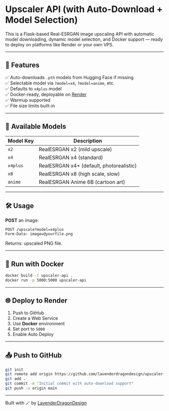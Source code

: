 # Upscaler API (with Auto-Download + Model Selection)

This is a Flask-based Real-ESRGAN image upscaling API with automatic model downloading, dynamic model selection, and Docker support — ready to deploy on platforms like Render or your own VPS.

---

## 🚀 Features

✅ Auto-downloads `.pth` models from Hugging Face if missing  
✅ Selectable model via `?model=x4`, `?model=anime`, etc.  
✅ Defaults to `x4plus` model  
✅ Docker-ready, deployable on [Render](https://render.com)  
✅ Warmup supported  
✅ File size limits built-in

---

## 🧪 Available Models

| Model Key | Description                             |
|-----------|-----------------------------------------|
| `x2`      | RealESRGAN x2 (mild upscale)            |
| `x4`      | RealESRGAN x4 (standard)                |
| `x4plus`  | RealESRGAN x4+ (default, photorealistic)|
| `x8`      | RealESRGAN x8 (high scale, slow)        |
| `anime`   | RealESRGAN Anime 6B (cartoon art)       |

---

## 🛠 Usage

**POST** an image:

```
POST /upscale?model=x4plus
Form-Data: image=@yourfile.png
```

Returns: upscaled PNG file.

---

## 🐳 Run with Docker

```bash
docker build -t upscaler-api .
docker run -p 5000:5000 upscaler-api
```

---

## 🌐 Deploy to Render

1. Push to GitHub
2. Create a Web Service
3. Use **Docker** environment
4. Set port to `5000`
5. Enable Auto Deploy

---

## 📤 Push to GitHub

```bash
git init
git remote add origin https://github.com/lavenderdragondesign/upscaler-api.git
git add .
git commit -m "Initial commit with auto-download support"
git push -u origin main
```

---

Built with 🪄 by [LavenderDragonDesign](https://www.etsy.com/shop/LavenderDragonDesigns)
